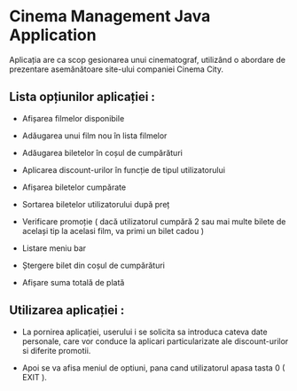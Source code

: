 # Cinema Management Java Application

Aplicația are ca scop gesionarea unui cinematograf, utilizând o abordare de prezentare asemănătoare site-ului companiei Cinema City.

## Lista opțiunilor aplicației :

  - Afișarea filmelor disponibile

  - Adăugarea unui film nou în lista filmelor

  - Adăugarea biletelor în coșul de cumpărături

  - Aplicarea discount-urilor în funcție de tipul utilizatorului

  - Afișarea biletelor cumpărate

  - Sortarea biletelor utilizatorului după preț

  - Verificare promoție ( dacă utilizatorul cumpără 2 sau mai multe bilete de același tip la acelasi film, va primi un bilet cadou )

  - Listare meniu bar

  - Ștergere bilet din coșul de cumpărături 

  - Afișare suma totală de plată

## Utilizarea aplicației :

  - La pornirea aplicației, userului i se solicita sa introduca cateva date personale, care vor conduce la aplicari particularizate ale discount-urilor si diferite promotii.
  
  - Apoi se va afisa meniul de optiuni, pana cand utilizatorul apasa tasta 0 ( EXIT ).
  



